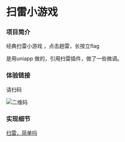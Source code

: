 # 扫雷小游戏

### 项目简介

经典扫雷小游戏  ，点击趟雷，长按立flag

是用uniapp 做的，引用扫雷插件，做了一些微调。

### 体验链接

请扫码

![二维码](E:\code1\miniprogram\sweep\sweep.jpg)

### 实现细节

[扫雷，简单吗](https://juejin.cn/post/7087572266581491749/)

